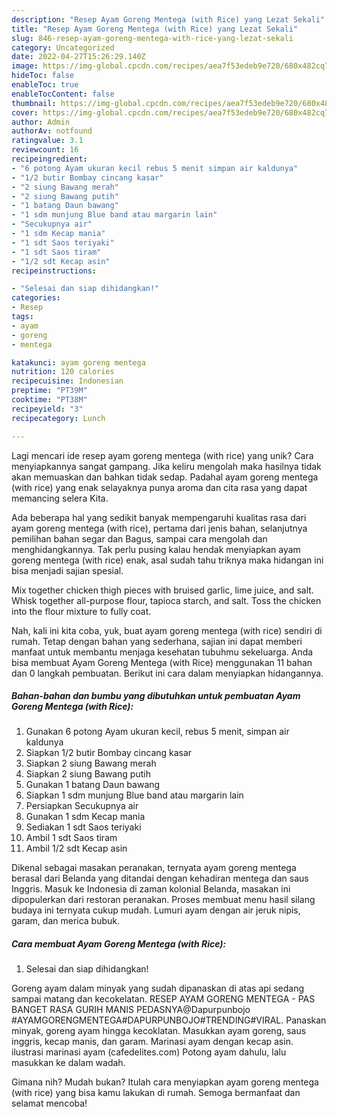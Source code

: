 ```yaml
---
description: "Resep Ayam Goreng Mentega (with Rice) yang Lezat Sekali"
title: "Resep Ayam Goreng Mentega (with Rice) yang Lezat Sekali"
slug: 846-resep-ayam-goreng-mentega-with-rice-yang-lezat-sekali
category: Uncategorized
date: 2022-04-27T15:26:29.140Z
image: https://img-global.cpcdn.com/recipes/aea7f53edeb9e720/680x482cq70/ayam-goreng-mentega-with-rice-foto-resep-utama.jpg
hideToc: false
enableToc: true
enableTocContent: false
thumbnail: https://img-global.cpcdn.com/recipes/aea7f53edeb9e720/680x482cq70/ayam-goreng-mentega-with-rice-foto-resep-utama.jpg
cover: https://img-global.cpcdn.com/recipes/aea7f53edeb9e720/680x482cq70/ayam-goreng-mentega-with-rice-foto-resep-utama.jpg
author: Admin
authorAv: notfound
ratingvalue: 3.1
reviewcount: 16
recipeingredient:
- "6 potong Ayam ukuran kecil rebus 5 menit simpan air kaldunya"
- "1/2 butir Bombay cincang kasar"
- "2 siung Bawang merah"
- "2 siung Bawang putih"
- "1 batang Daun bawang"
- "1 sdm munjung Blue band atau margarin lain"
- "Secukupnya air"
- "1 sdm Kecap mania"
- "1 sdt Saos teriyaki"
- "1 sdt Saos tiram"
- "1/2 sdt Kecap asin"
recipeinstructions:

- "Selesai dan siap dihidangkan!"
categories:
- Resep
tags:
- ayam
- goreng
- mentega

katakunci: ayam goreng mentega 
nutrition: 120 calories
recipecuisine: Indonesian
preptime: "PT39M"
cooktime: "PT38M"
recipeyield: "3"
recipecategory: Lunch

---
```





Lagi mencari ide resep ayam goreng mentega (with rice) yang unik? Cara menyiapkannya sangat gampang. Jika keliru mengolah maka hasilnya tidak akan memuaskan dan bahkan tidak sedap. Padahal ayam goreng mentega (with rice) yang enak selayaknya punya aroma dan cita rasa yang dapat memancing selera Kita.





Ada beberapa hal yang sedikit banyak mempengaruhi kualitas rasa dari ayam goreng mentega (with rice), pertama dari jenis bahan, selanjutnya pemilihan bahan segar dan Bagus, sampai cara mengolah dan menghidangkannya. Tak perlu pusing kalau hendak menyiapkan ayam goreng mentega (with rice) enak,      asal sudah tahu triknya maka hidangan ini bisa menjadi sajian spesial.














Mix together chicken thigh pieces with bruised garlic, lime juice, and salt. Whisk together all-purpose flour, tapioca starch, and salt. Toss the chicken into the flour mixture to fully coat.






Nah, kali ini kita coba, yuk, buat ayam goreng mentega (with rice) sendiri di rumah. Tetap dengan bahan yang sederhana, sajian ini dapat memberi manfaat untuk membantu menjaga kesehatan tubuhmu sekeluarga. Anda bisa membuat Ayam Goreng Mentega (with Rice) menggunakan 11 bahan dan 0 langkah pembuatan. Berikut ini cara dalam menyiapkan hidangannya.

<!--inarticleads1-->

##### Bahan-bahan dan bumbu yang dibutuhkan untuk pembuatan Ayam Goreng Mentega (with Rice):

1. Gunakan 6 potong Ayam ukuran kecil, rebus 5 menit, simpan air kaldunya
1. Siapkan 1/2 butir Bombay cincang kasar
1. Siapkan 2 siung Bawang merah
1. Siapkan 2 siung Bawang putih
1. Gunakan 1 batang Daun bawang
1. Siapkan 1 sdm munjung Blue band atau margarin lain
1. Persiapkan Secukupnya air
1. Gunakan 1 sdm Kecap mania
1. Sediakan 1 sdt Saos teriyaki
1. Ambil 1 sdt Saos tiram
1. Ambil 1/2 sdt Kecap asin


Dikenal sebagai masakan peranakan, ternyata ayam goreng mentega berasal dari Belanda yang ditandai dengan kehadiran mentega dan saus Inggris. Masuk ke Indonesia di zaman kolonial Belanda, masakan ini dipopulerkan dari restoran peranakan. Proses membuat menu hasil silang budaya ini ternyata cukup mudah. Lumuri ayam dengan air jeruk nipis, garam, dan merica bubuk. 

<!--inarticleads2-->

##### Cara membuat Ayam Goreng Mentega (with Rice):


1. Selesai dan siap dihidangkan!

Goreng ayam dalam minyak yang sudah dipanaskan di atas api sedang sampai matang dan kecokelatan. RESEP AYAM GORENG MENTEGA - PAS BANGET RASA GURIH MANIS PEDASNYA@Dapurpunbojo #AYAMGORENGMENTEGA#DAPURPUNBOJO#TRENDING#VIRAL. Panaskan minyak, goreng ayam hingga kecoklatan. Masukkan ayam goreng, saus inggris, kecap manis, dan garam. Marinasi ayam dengan kecap asin. ilustrasi marinasi ayam (cafedelites.com) Potong ayam dahulu, lalu masukkan ke dalam wadah. 

Gimana nih? Mudah bukan? Itulah cara menyiapkan ayam goreng mentega (with rice) yang bisa kamu lakukan di rumah. Semoga bermanfaat dan selamat mencoba!
